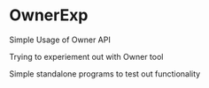 OwnerExp
========

Simple Usage of Owner API

Trying to experiement out with Owner tool

Simple standalone programs to test out functionality


